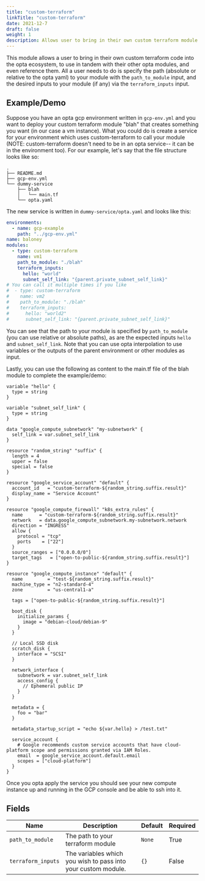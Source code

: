 ```yaml
---
title: "custom-terraform"
linkTitle: "custom-terraform"
date: 2021-12-7
draft: false
weight: 1
description: Allows user to bring in their own custom terraform module
---
```


This module allows a user to bring in their own custom terraform code into the opta ecosystem, to use in tandem with
their other opta modules, and even reference them. All a user needs to do is specify the path (absolute or relative to 
the opta yaml) to your module with the `path_to_module` input, and the desired inputs to your module (if any) via the 
`terraform_inputs` input.

## Example/Demo
Suppose you have an opta gcp environment written in `gcp-env.yml` and you want to deploy your custom terraform module
"blah" that creates something you want (in our case a vm instance). What you could do is create a service for your
environment which uses custom-terraform to call your module (NOTE: custom-terraform doesn't need to be in an opta 
service-- it can be in the environment too). For our example, let's say that the file structure looks like so:

```
.
├── README.md
├── gcp-env.yml
└── dummy-service
    ├── blah
    │   └── main.tf
    └── opta.yaml
```

The new service is written in `dummy-service/opta.yaml` and looks like this:

```yaml
environments:
  - name: gcp-example
    path: "../gcp-env.yml"
name: baloney
modules:
  - type: custom-terraform
    name: vm1
    path_to_module: "./blah"
    terraform_inputs:
      hello: "world"
      subnet_self_link: "{parent.private_subnet_self_link}"
# You can call it multiple times if you like
#  - type: custom-terraform
#    name: vm2
#    path_to_module: "./blah"
#    terraform_inputs:
#      hello: "world2"
#      subnet_self_link: "{parent.private_subnet_self_link}"
```

You can see that the path to your module is specified by `path_to_module` (you can use relative or absolute paths),
as are the expected inputs `hello` and `subnet_self_link`. Note that you can use opta interpolation to use variables or
the outputs of the parent environment or other modules as input.

Lastly, you can use the following as content to the main.tf file of the blah module to complete the example/demo:

```hcl
variable "hello" {
  type = string
}

variable "subnet_self_link" {
  type = string
}

data "google_compute_subnetwork" "my-subnetwork" {
  self_link = var.subnet_self_link
}

resource "random_string" "suffix" {
  length = 4
  upper = false
  special = false
}

resource "google_service_account" "default" {
  account_id   = "custom-terraform-${random_string.suffix.result}"
  display_name = "Service Account"
}

resource "google_compute_firewall" "k8s_extra_rules" {
  name      = "custom-terraform-${random_string.suffix.result}"
  network   = data.google_compute_subnetwork.my-subnetwork.network
  direction = "INGRESS"
  allow {
    protocol = "tcp"
    ports    = ["22"]
  }
  source_ranges = ["0.0.0.0/0"]
  target_tags   = ["open-to-public-${random_string.suffix.result}"]
}

resource "google_compute_instance" "default" {
  name         = "test-${random_string.suffix.result}"
  machine_type = "n2-standard-4"
  zone         = "us-central1-a"

  tags = ["open-to-public-${random_string.suffix.result}"]

  boot_disk {
    initialize_params {
      image = "debian-cloud/debian-9"
    }
  }

  // Local SSD disk
  scratch_disk {
    interface = "SCSI"
  }

  network_interface {
    subnetwork = var.subnet_self_link
    access_config {
      // Ephemeral public IP
    }
  }

  metadata = {
    foo = "bar"
  }

  metadata_startup_script = "echo ${var.hello} > /test.txt"

  service_account {
    # Google recommends custom service accounts that have cloud-platform scope and permissions granted via IAM Roles.
    email  = google_service_account.default.email
    scopes = ["cloud-platform"]
  }
}
```

Once you opta apply the service you should see your new compute instance up and running in the GCP console and be able
to ssh into it.

## Fields


| Name      | Description | Default | Required |
| ----------- | ----------- | ------- | -------- |
| `path_to_module` | The path to your terraform module | `None` | True |
| `terraform_inputs` | The variables which you wish to pass into your custom module. | `{}` | False |